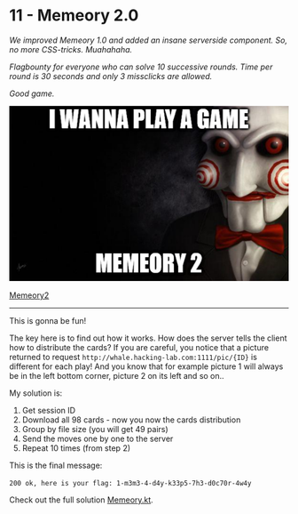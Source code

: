 # 11 - Memeory 2.0
*We improved Memeory 1.0 and added an insane serverside component.
So, no more CSS-tricks. Muahahaha.*

*Flagbounty for everyone who can solve 10 successive rounds. Time per round is 30 seconds
 and only 3 missclicks are allowed.*

*Good game.*

![meme.png](meme.png)

[Memeory2](http://whale.hacking-lab.com:1111/)

---

This is gonna be fun!

The key here is to find out how it works. How does the server tells the client how to
distribute the cards? If you are careful, you notice that a picture returned to request
`http://whale.hacking-lab.com:1111/pic/{ID}` is different for each play! And 
you know that for example picture 1 will always be in the left bottom corner,
 picture 2 on its left and so on..
 
My solution is: 
1. Get session ID
2. Download all 98 cards - now you now the cards distribution
3. Group by file size (you will get 49 pairs)
4. Send the moves one by one to the server
5. Repeat 10 times (from step 2)
 
This is the final message:

`200 ok, here is your flag: 1-m3m3-4-d4y-k33p5-7h3-d0c70r-4w4y`

Check out the full solution [Memeory.kt](Memeory.kt).
